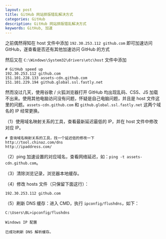 ```yaml
---
layout: post
title: GitHub 网站排版错乱解决方式
categories: GitHub
description: GitHub 网站排版错乱解决方式
keywords: GitHub, 加速
---
```


之前偶然得知在 host 文件中添加 `192.30.253.112 github.com` 即可加速访问 GitHub，遂查看是否还有其他加速访问 GitHub 的方式

然后又在 `C:\Windows\System32\drivers\etc\host` 文件中添加
```
# GitHub speed up
192.30.253.112 github.com
151.101.228.133 assets-cdn.github.com
151.101.229.194 github.global.ssl.fastly.net
```

然而没过几天，使用谷歌 / 火狐浏览器打开 GitHub 均出现乱码、CSS、JS 加载不出来。使用其他电脑访问没有问题，怀疑是自己电脑问题，并且是 host 文件这里的问题。`assets-cdn.github.com` 和 `github.global.ssl.fastly.net` 这两个域名的 IP 经常更换。

（1）使用域名映射关系的工具，查看最新延迟最低的 IP，并在 host 文件中修改对应 IP。

```
# 查询域名映射关系的工具，找一个延迟低的修改一下
http://tool.chinaz.com/dns
http://ipaddress.com/
```

（2）ping 加速设置的对应域名，查看网络延迟，如：`ping -t assets-cdn.github.com`。

（3）清除浏览记录，浏览器本地缓存。

（4）修改 hosts 文件（只保留下面这行）：

```
192.30.253.112 github.com
```

（5）刷新 DNS 缓存：进入 CMD，执行 `ipconfig/flushdns`，如下：
```
C:\Users\BL>ipconfig/flushdns

Windows IP 配置

已成功刷新 DNS 解析缓存。
```

